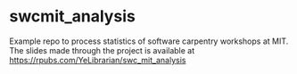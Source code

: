 # swcmit_analysis
Example repo to process statistics of software carpentry workshops at MIT. 
The slides made through the project is available at https://rpubs.com/YeLibrarian/swc_mit_analysis 
